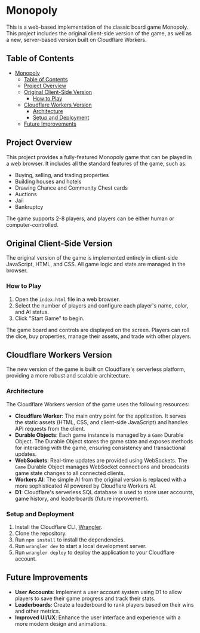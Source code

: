 # Monopoly

This is a web-based implementation of the classic board game Monopoly. This project includes the original client-side version of the game, as well as a new, server-based version built on Cloudflare Workers.

## Table of Contents

- [Monopoly](#monopoly)
  - [Table of Contents](#table-of-contents)
  - [Project Overview](#project-overview)
  - [Original Client-Side Version](#original-client-side-version)
    - [How to Play](#how-to-play)
  - [Cloudflare Workers Version](#cloudflare-workers-version)
    - [Architecture](#architecture)
    - [Setup and Deployment](#setup-and-deployment)
  - [Future Improvements](#future-improvements)

## Project Overview

This project provides a fully-featured Monopoly game that can be played in a web browser. It includes all the standard features of the game, such as:

*   Buying, selling, and trading properties
*   Building houses and hotels
*   Drawing Chance and Community Chest cards
*   Auctions
*   Jail
*   Bankruptcy

The game supports 2-8 players, and players can be either human or computer-controlled.

## Original Client-Side Version

The original version of the game is implemented entirely in client-side JavaScript, HTML, and CSS. All game logic and state are managed in the browser.

### How to Play

1.  Open the `index.html` file in a web browser.
2.  Select the number of players and configure each player's name, color, and AI status.
3.  Click "Start Game" to begin.

The game board and controls are displayed on the screen. Players can roll the dice, buy properties, manage their assets, and trade with other players.

## Cloudflare Workers Version

The new version of the game is built on Cloudflare's serverless platform, providing a more robust and scalable architecture.

### Architecture

The Cloudflare Workers version of the game uses the following resources:

*   **Cloudflare Worker**: The main entry point for the application. It serves the static assets (HTML, CSS, and client-side JavaScript) and handles API requests from the client.
*   **Durable Objects**: Each game instance is managed by a `Game` Durable Object. The Durable Object stores the game state and exposes methods for interacting with the game, ensuring consistency and transactional updates.
*   **WebSockets**: Real-time updates are provided using WebSockets. The `Game` Durable Object manages WebSocket connections and broadcasts game state changes to all connected clients.
*   **Workers AI**: The simple AI from the original version is replaced with a more sophisticated AI powered by Cloudflare Workers AI.
*   **D1**: Cloudflare's serverless SQL database is used to store user accounts, game history, and leaderboards (future improvement).

### Setup and Deployment

1.  Install the Cloudflare CLI, [Wrangler](https://developers.cloudflare.com/workers/wrangler/install-and-update/).
2.  Clone the repository.
3.  Run `npm install` to install the dependencies.
4.  Run `wrangler dev` to start a local development server.
5.  Run `wrangler deploy` to deploy the application to your Cloudflare account.

## Future Improvements

*   **User Accounts**: Implement a user account system using D1 to allow players to save their game progress and track their stats.
*   **Leaderboards**: Create a leaderboard to rank players based on their wins and other metrics.
*   **Improved UI/UX**: Enhance the user interface and experience with a more modern design and animations.
